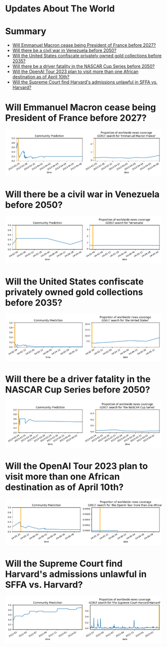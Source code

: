 
Updates About The World
=======================

Summary
=======

* [Will Emmanuel Macron cease being President of France before 2027?](#will-emmanuel-macron-cease-being-president-of-france-before-2027)
* [Will there be a civil war in Venezuela before 2050?](#will-there-be-a-civil-war-in-venezuela-before-2050)
* [Will the United States confiscate privately owned gold collections before 2035?](#will-the-united-states-confiscate-privately-owned-gold-collections-before-2035)
* [Will there be a driver fatality in the NASCAR Cup Series before 2050?](#will-there-be-a-driver-fatality-in-the-nascar-cup-series-before-2050)
* [Will the OpenAI Tour 2023 plan to visit more than one African destination as of April 10th?](#will-the-openai-tour-2023-plan-to-visit-more-than-one-african-destination-as-of-april-10th)
* [Will the Supreme Court find Harvard's admissions unlawful in SFFA vs. Harvard?](#will-the-supreme-court-find-harvards-admissions-unlawful-in-sffa-vs-harvard)

# Will Emmanuel Macron cease being President of France before 2027?


![Macron no longer President before 2027?](assets/03.png)
# Will there be a civil war in Venezuela before 2050?


![Venezuelan Civil War](assets/04.png)
# Will the United States confiscate privately owned gold collections before 2035?


![US Gold Confiscation before 2035](assets/05.png)
# Will there be a driver fatality in the NASCAR Cup Series before 2050?


![NASCAR Fatality before 2050](assets/06.png)
# Will the OpenAI Tour 2023 plan to visit more than one African destination as of April 10th?


![OpenAI Tour 2023 to >1 African City?](assets/07.png)
# Will the Supreme Court find Harvard's admissions unlawful in SFFA vs. Harvard?


![SCOTUS Rules Harvard's Admissions Unlawful](assets/08.png)